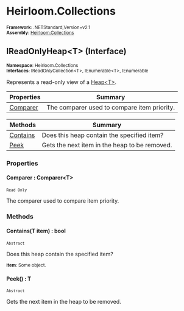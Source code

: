 # Heirloom.Collections

<small>**Framework**: .NETStandard,Version=v2.1</small>  
<small>**Assembly**: [Heirloom.Collections](../Heirloom.Collections/Heirloom.Collections.md)</small>  

## IReadOnlyHeap\<T> (Interface)
<small>**Namespace**: Heirloom.Collections</sub></small>  
<small>**Interfaces**: IReadOnlyCollection\<T>, IEnumerable\<T>, IEnumerable</small>  

Represents a read-only view of a [Heap\<T>](Heirloom.Collections.Heap[T].md).

| Properties               | Summary                                     |
|--------------------------|---------------------------------------------|
| [Comparer](#COM45265051) | The comparer used to compare item priority. |

| Methods                  | Summary                                       |
|--------------------------|-----------------------------------------------|
| [Contains](#COND0AE797B) | Does this heap contain the specified item?    |
| [Peek](#PEE52739267)     | Gets the next item in the heap to be removed. |

### Properties

#### <a name="COM45265051"></a>Comparer : Comparer\<T>

<small>`Read Only`</small>

The comparer used to compare item priority.

### Methods

#### <a name="CON50B6A9F"></a>Contains(T item) : bool
<small>`Abstract`</small>

Does this heap contain the specified item?

<small>**item**: <param name="item">Some object.</param></small>  

#### <a name="PEE599BAF94"></a>Peek() : T
<small>`Abstract`</small>

Gets the next item in the heap to be removed.

